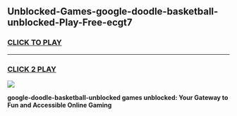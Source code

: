 
## Unblocked-Games-google-doodle-basketball-unblocked-Play-Free-ecgt7
<h3>
<a href="https://premium76.site?title=google-doodle-basketball-unblocked&ref=18A1">CLICK TO PLAY</a></h3>
<hr>

<h3>
<a href="https://premium76.site?title=google-doodle-basketball-unblocked&ref=18A1">CLICK 2 PLAY</a>
  
</h3>

<a href="https://premium76.site?title=google-doodle-basketball-unblocked&ref=18A1"><img src="https://clearcache.store/games.png"></a>


**google-doodle-basketball-unblocked games unblocked: Your Gateway to Fun and Accessible Online Gaming**
